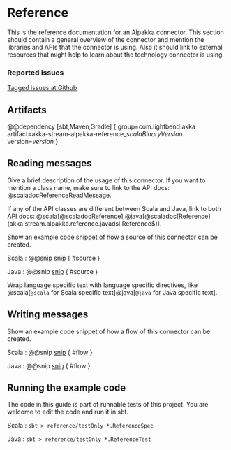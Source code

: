 # Reference

This is the reference documentation for an Alpakka connector. This section should contain
a general overview of the connector and mention the libraries and APIs that the connector
is using. Also it should link to external resources that might help to learn
about the technology connector is using.

### Reported issues

[Tagged issues at Github](https://github.com/akka/alpakka/labels/p%3Areference)

## Artifacts

@@dependency [sbt,Maven,Gradle] {
  group=com.lightbend.akka
  artifact=akka-stream-alpakka-reference_$scalaBinaryVersion$
  version=$version$
}

## Reading messages

Give a brief description of the usage of this connector. If you want to mention a
class name, make sure to link to the API docs:
@scaladoc[ReferenceReadMessage](akka.stream.alpakka.reference.ReferenceReadMessage).

If any of the API classes are different between Scala and Java, link to both API docs:
@scala[@scaladoc[Reference](akka.stream.alpakka.reference.scaladsl.Reference$)]
@java[@scaladoc[Reference](akka.stream.alpakka.reference.javadsl.Reference$)].

Show an example code snippet of how a source of this connector can be created.

Scala
: @@snip [snip]($alpakka$/reference/src/test/scala/docs/scaladsl/ReferenceSpec.scala) { #source }

Java
: @@snip [snip]($alpakka$/reference/src/test/java/docs/javadsl/ReferenceTest.java) { #source }

Wrap language specific text with language specific directives,
like @scala[`@scala` for Scala specific text]@java[`@java` for Java specific text].

## Writing messages

Show an example code snippet of how a flow of this connector can be created.

Scala
: @@snip [snip]($alpakka$/reference/src/test/scala/docs/scaladsl/ReferenceSpec.scala) { #flow }

Java
: @@snip [snip]($alpakka$/reference/src/test/java/docs/javadsl/ReferenceTest.java) { #flow }

## Running the example code

The code in this guide is part of runnable tests of this project. You are welcome to edit the code and run it in sbt.

Scala
:   ```
    sbt
    > reference/testOnly *.ReferenceSpec
    ```
    
Java
:   ```
    sbt
    > reference/testOnly *.ReferenceTest
    ```
